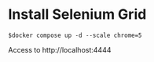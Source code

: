 # Install Selenium Grid
```
$docker compose up -d --scale chrome=5
```

Access to http://localhost:4444